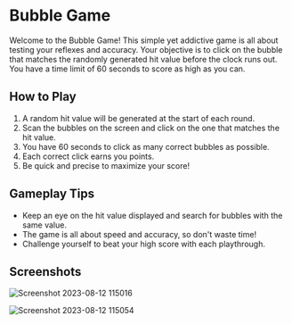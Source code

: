 # Bubble Game

Welcome to the Bubble Game! This simple yet addictive game is all about testing your reflexes and accuracy. Your objective is to click on the bubble that matches the randomly generated hit value before the clock runs out. You have a time limit of 60 seconds to score as high as you can.

## How to Play

1. A random hit value will be generated at the start of each round.
2. Scan the bubbles on the screen and click on the one that matches the hit value.
3. You have 60 seconds to click as many correct bubbles as possible.
4. Each correct click earns you points.
5. Be quick and precise to maximize your score!

## Gameplay Tips

- Keep an eye on the hit value displayed and search for bubbles with the same value.
- The game is all about speed and accuracy, so don't waste time!
- Challenge yourself to beat your high score with each playthrough.


## Screenshots
  
![Screenshot 2023-08-12 115016](https://github.com/AnishPowar01/BubbleGame/assets/98533150/7aa15fd9-5741-4849-b761-91ba1ecc6767)


![Screenshot 2023-08-12 115054](https://github.com/AnishPowar01/BubbleGame/assets/98533150/19cfc61e-70a5-409f-bf78-d34cc736dff9)
